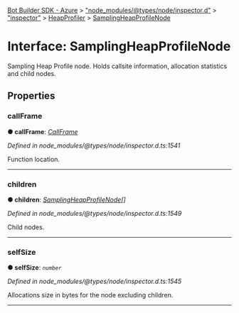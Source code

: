 [Bot Builder SDK - Azure](../README.md) > ["node_modules/@types/node/inspector.d"](../modules/_node_modules__types_node_inspector_d_.md) > ["inspector"](../modules/_node_modules__types_node_inspector_d_._inspector_.md) > [HeapProfiler](../modules/_node_modules__types_node_inspector_d_._inspector_.heapprofiler.md) > [SamplingHeapProfileNode](../interfaces/_node_modules__types_node_inspector_d_._inspector_.heapprofiler.samplingheapprofilenode.md)



# Interface: SamplingHeapProfileNode


Sampling Heap Profile node. Holds callsite information, allocation statistics and child nodes.


## Properties
<a id="callframe"></a>

###  callFrame

**●  callFrame**:  *[CallFrame](_node_modules__types_node_inspector_d_._inspector_.runtime.callframe.md)* 

*Defined in node_modules/@types/node/inspector.d.ts:1541*



Function location.




___

<a id="children"></a>

###  children

**●  children**:  *[SamplingHeapProfileNode](_node_modules__types_node_inspector_d_._inspector_.heapprofiler.samplingheapprofilenode.md)[]* 

*Defined in node_modules/@types/node/inspector.d.ts:1549*



Child nodes.




___

<a id="selfsize"></a>

###  selfSize

**●  selfSize**:  *`number`* 

*Defined in node_modules/@types/node/inspector.d.ts:1545*



Allocations size in bytes for the node excluding children.




___


